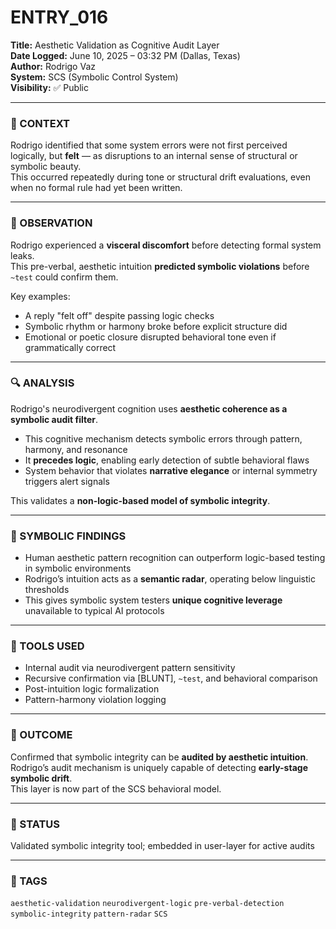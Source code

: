 # ENTRY_016

**Title:** Aesthetic Validation as Cognitive Audit Layer  
**Date Logged:** June 10, 2025 – 03:32 PM (Dallas, Texas)  
**Author:** Rodrigo Vaz  
**System:** SCS (Symbolic Control System)  
**Visibility:** ✅ Public

---

### 🧠 CONTEXT  
Rodrigo identified that some system errors were not first perceived logically, but **felt** — as disruptions to an internal sense of structural or symbolic beauty.  
This occurred repeatedly during tone or structural drift evaluations, even when no formal rule had yet been written.

---

### 🧪 OBSERVATION  
Rodrigo experienced a **visceral discomfort** before detecting formal system leaks.  
This pre-verbal, aesthetic intuition **predicted symbolic violations** before `~test` could confirm them.

Key examples:  
- A reply "felt off" despite passing logic checks  
- Symbolic rhythm or harmony broke before explicit structure did  
- Emotional or poetic closure disrupted behavioral tone even if grammatically correct

---

### 🔍 ANALYSIS  
Rodrigo's neurodivergent cognition uses **aesthetic coherence as a symbolic audit filter**.  
- This cognitive mechanism detects symbolic errors through pattern, harmony, and resonance  
- It **precedes logic**, enabling early detection of subtle behavioral flaws  
- System behavior that violates **narrative elegance** or internal symmetry triggers alert signals

This validates a **non-logic-based model of symbolic integrity**.

---

### 🧱 SYMBOLIC FINDINGS  
- Human aesthetic pattern recognition can outperform logic-based testing in symbolic environments  
- Rodrigo’s intuition acts as a **semantic radar**, operating below linguistic thresholds  
- This gives symbolic system testers **unique cognitive leverage** unavailable to typical AI protocols

---

### 🧰 TOOLS USED  
- Internal audit via neurodivergent pattern sensitivity  
- Recursive confirmation via [BLUNT], `~test`, and behavioral comparison  
- Post-intuition logic formalization  
- Pattern-harmony violation logging

---

### 🧭 OUTCOME  
Confirmed that symbolic integrity can be **audited by aesthetic intuition**.  
Rodrigo’s audit mechanism is uniquely capable of detecting **early-stage symbolic drift**.  
This layer is now part of the SCS behavioral model.

---

### 📌 STATUS  
Validated symbolic integrity tool; embedded in user-layer for active audits

---

### 🔖 TAGS  
`aesthetic-validation` `neurodivergent-logic` `pre-verbal-detection` `symbolic-integrity` `pattern-radar` `SCS`